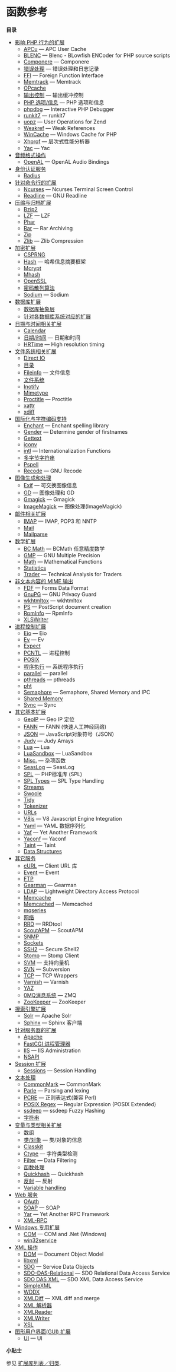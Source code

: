 函数参考
========

**目录**

-   [影响 PHP 行为的扩展](/refs/basic/php.html)
    -   [APCu](/book/apcu.html) — APC User Cache
    -   [BLENC](/book/blenc.html) — Blenc - BLowfish ENCoder for PHP
        source scripts
    -   [Componere](/book/componere.html) — Componere
    -   [错误处理](/book/errorfunc.html) — 错误处理和日志记录
    -   [FFI](/book/ffi.html) — Foreign Function Interface
    -   [Memtrack](/book/memtrack.html) — Memtrack
    -   [OPcache](/book/opcache.html)
    -   [输出控制](/book/outcontrol.html) — 输出缓冲控制
    -   [PHP 选项/信息](/book/info.html) — PHP 选项和信息
    -   [phpdbg](/book/phpdbg.html) — Interactive PHP Debugger
    -   [runkit7](/book/runkit7.html) — runkit7
    -   [uopz](/book/uopz.html) — User Operations for Zend
    -   [Weakref](/book/weakref.html) — Weak References
    -   [WinCache](/book/wincache.html) — Windows Cache for PHP
    -   [Xhprof](/book/xhprof.html) — 层次式性能分析器
    -   [Yac](/book/yac.html) — Yac
-   [音频格式操作](/refs/utilspec/audio.html)
    -   [OpenAL](/book/openal.html) — OpenAL Audio Bindings
-   [身份认证服务](/refs/remote/auth.html)
    -   [Radius](/book/radius.html)
-   [针对命令行的扩展](/refs/utilspec/cmdline.html)
    -   [Ncurses](/book/ncurses.html) — Ncurses Terminal Screen Control
    -   [Readline](/book/readline.html) — GNU Readline
-   [压缩与归档扩展](/refs/compression.html)
    -   [Bzip2](/book/bzip2.html)
    -   [LZF](/book/lzf.html) — LZF
    -   [Phar](/book/phar.html)
    -   [Rar](/book/rar.html) — Rar Archiving
    -   [Zip](/book/zip.html)
    -   [Zlib](/book/zlib.html) — Zlib Compression
-   [加密扩展](/refs/crypto.html)
    -   [CSPRNG](/book/csprng.html)
    -   [Hash](/book/hash.html) — 哈希信息摘要框架
    -   [Mcrypt](/book/mcrypt.html)
    -   [Mhash](/book/mhash.html)
    -   [OpenSSL](/book/openssl.html)
    -   [密码散列算法](/book/password.html)
    -   [Sodium](/book/sodium.html) — Sodium
-   [数据库扩展](/refs/database.html)
    -   [数据库抽象层](/refs/database/abstract.html)
    -   [针对各数据库系统对应的扩展](/refs/database/vendors.html)
-   [日期与时间相关扩展](/refs/calendar.html)
    -   [Calendar](/book/calendar.html)
    -   [日期/时间](/book/datetime.html) — 日期和时间
    -   [HRTime](/book/hrtime.html) — High resolution timing
-   [文件系统相关扩展](/refs/fileprocess/file.html)
    -   [Direct IO](/book/dio.html)
    -   [目录](/book/dir.html)
    -   [Fileinfo](/book/fileinfo.html) — 文件信息
    -   [文件系统](/book/filesystem.html)
    -   [Inotify](/book/inotify.html)
    -   [Mimetype](/book/mime-magic.html)
    -   [Proctitle](/book/proctitle.html) — Proctitle
    -   [xattr](/book/xattr.html)
    -   [xdiff](/book/xdiff.html)
-   [国际化与字符编码支持](/refs/international.html)
    -   [Enchant](/book/enchant.html) — Enchant spelling library
    -   [Gender](/book/gender.html) — Determine gender of firstnames
    -   [Gettext](/book/gettext.html)
    -   [iconv](/book/iconv.html)
    -   [intl](/book/intl.html) — Internationalization Functions
    -   [多字节字符串](/book/mbstring.html)
    -   [Pspell](/book/pspell.html)
    -   [Recode](/book/recode.html) — GNU Recode
-   [图像生成和处理](/refs/utilspec/image.html)
    -   [Exif](/book/exif.html) — 可交换图像信息
    -   [GD](/book/image.html) — 图像处理和 GD
    -   [Gmagick](/book/gmagick.html) — Gmagick
    -   [ImageMagick](/book/imagick.html) — 图像处理(ImageMagick)
-   [邮件相关扩展](/refs/remote/mail.html)
    -   [IMAP](/book/imap.html) — IMAP, POP3 和 NNTP
    -   [Mail](/book/mail.html)
    -   [Mailparse](/book/mailparse.html)
-   [数学扩展](/refs/math.html)
    -   [BC Math](/book/bc.html) — BCMath 任意精度数学
    -   [GMP](/book/gmp.html) — GNU Multiple Precision
    -   [Math](/book/math.html) — Mathematical Functions
    -   [Statistics](/book/stats.html)
    -   [Trader](/book/trader.html) — Technical Analysis for Traders
-   [非文本内容的 MIME 输出](/refs/utilspec/nontext.html)
    -   [FDF](/book/fdf.html) — Forms Data Format
    -   [GnuPG](/book/gnupg.html) — GNU Privacy Guard
    -   [wkhtmltox](/book/wkhtmltox.html) — wkhtmltox
    -   [PS](/book/ps.html) — PostScript document creation
    -   [RpmInfo](/book/rpminfo.html) — RpmInfo
    -   [XLSWriter](/book/xlswriter.html)
-   [进程控制扩展](/refs/fileprocess/process.html)
    -   [Eio](/book/eio.html) — Eio
    -   [Ev](/book/ev.html) — Ev
    -   [Expect](/book/expect.html)
    -   [PCNTL](/book/pcntl.html) — 进程控制
    -   [POSIX](/book/posix.html)
    -   [程序执行](/book/exec.html) — 系统程序执行
    -   [parallel](/book/parallel.html) — parallel
    -   [pthreads](/book/pthreads.html) — pthreads
    -   [pht](/book/pht.html)
    -   [Semaphore](/book/sem.html) — Semaphore, Shared Memory and IPC
    -   [Shared Memory](/book/shmop.html)
    -   [Sync](/book/sync.html) — Sync
-   [其它基本扩展](/refs/basic/other.html)
    -   [GeoIP](/book/geoip.html) — Geo IP 定位
    -   [FANN](/book/fann.html) — FANN (快速人工神经网络)
    -   [JSON](/book/json.html) — JavaScript对象符号（JSON）
    -   [Judy](/book/judy.html) — Judy Arrays
    -   [Lua](/book/lua.html) — Lua
    -   [LuaSandbox](/book/luasandbox.html) — LuaSandbox
    -   [Misc.](/book/misc.html) — 杂项函数
    -   [SeasLog](/book/seaslog.html) — SeasLog
    -   [SPL](/book/spl.html) — PHP标准库 (SPL)
    -   [SPL Types](/book/spl-types.html) — SPL Type Handling
    -   [Streams](/book/stream.html)
    -   [Swoole](/book/swoole.html)
    -   [Tidy](/book/tidy.html)
    -   [Tokenizer](/book/tokenizer.html)
    -   [URLs](/book/url.html)
    -   [V8js](/book/v8js.html) — V8 Javascript Engine Integration
    -   [Yaml](/book/yaml.html) — YAML 数据序列化
    -   [Yaf](/book/yaf.html) — Yet Another Framework
    -   [Yaconf](/book/yaconf.html) — Yaconf
    -   [Taint](/book/taint.html) — Taint
    -   [Data Structures](/book/ds.html)
-   [其它服务](/refs/remote/other.html)
    -   [cURL](/book/curl.html) — Client URL 库
    -   [Event](/book/event.html) — Event
    -   [FTP](/book/ftp.html)
    -   [Gearman](/book/gearman.html) — Gearman
    -   [LDAP](/book/ldap.html) — Lightweight Directory Access Protocol
    -   [Memcache](/book/memcache.html)
    -   [Memcached](/book/memcached.html) — Memcached
    -   [mqseries](/book/mqseries.html)
    -   [网络](/book/network.html)
    -   [RRD](/book/rrd.html) — RRDtool
    -   [ScoutAPM](/book/scoutapm.html) — ScoutAPM
    -   [SNMP](/book/snmp.html)
    -   [Sockets](/book/sockets.html)
    -   [SSH2](/book/ssh2.html) — Secure Shell2
    -   [Stomp](/book/stomp.html) — Stomp Client
    -   [SVM](/book/svm.html) — 支持向量机
    -   [SVN](/book/svn.html) — Subversion
    -   [TCP](/book/tcpwrap.html) — TCP Wrappers
    -   [Varnish](/book/varnish.html) — Varnish
    -   [YAZ](/book/yaz.html)
    -   [0MQ消息系统](/book/zmq.html) — ZMQ
    -   [ZooKeeper](/book/zookeeper.html) — ZooKeeper
-   [搜索引擎扩展](/refs/search.html)
    -   [Solr](/book/solr.html) — Apache Solr
    -   [Sphinx](/book/sphinx.html) — Sphinx 客户端
-   [针对服务器的扩展](/refs/utilspec/server.html)
    -   [Apache](/book/apache.html)
    -   [FastCGI 进程管理器](/book/fpm.html)
    -   [IIS](/book/iisfunc.html) — IIS Administration
    -   [NSAPI](/book/nsapi.html)
-   [Session 扩展](/refs/basic/session.html)
    -   [Sessions](/book/session.html) — Session Handling
-   [文本处理](/refs/basic/text.html)
    -   [CommonMark](/book/cmark.html) — CommonMark
    -   [Parle](/book/parle.html) — Parsing and lexing
    -   [PCRE](/book/pcre.html) — 正则表达式(兼容 Perl)
    -   [POSIX Regex](/book/regex.html) — Regular Expression (POSIX
        Extended)
    -   [ssdeep](/book/ssdeep.html) — ssdeep Fuzzy Hashing
    -   [字符串](/book/strings.html)
-   [变量与类型相关扩展](/refs/basic/vartype.html)
    -   [数组](/book/array.html)
    -   [类/对象](/book/classobj.html) — 类/对象的信息
    -   [Classkit](/book/classkit.html)
    -   [Ctype](/book/ctype.html) — 字符类型检测
    -   [Filter](/book/filter.html) — Data Filtering
    -   [函数处理](/book/funchand.html)
    -   [Quickhash](/book/quickhash.html) — Quickhash
    -   [反射](/book/reflection.html) — 反射
    -   [Variable handling](/book/var.html)
-   [Web 服务](/refs/webservice.html)
    -   [OAuth](/book/oauth.html)
    -   [SOAP](/book/soap.html) — SOAP
    -   [Yar](/book/yar.html) — Yet Another RPC Framework
    -   [XML-RPC](/book/xmlrpc.html)
-   [Windows 专用扩展](/refs/utilspec/windows.html)
    -   [COM](/book/com.html) — COM and .Net (Windows)
    -   [win32service](/book/win32service.html)
-   [XML 操作](/refs/xml.html)
    -   [DOM](/book/dom.html) — Document Object Model
    -   [libxml](/book/libxml.html)
    -   [SDO](/book/sdo.html) — Service Data Objects
    -   [SDO-DAS-Relational](/book/sdodasrel.html) — SDO Relational Data
        Access Service
    -   [SDO DAS XML](/book/sdo-das-xml.html) — SDO XML Data Access
        Service
    -   [SimpleXML](/book/simplexml.html)
    -   [WDDX](/book/wddx.html)
    -   [XMLDiff](/book/xmldiff.html) — XML diff and merge
    -   [XML 解析器](/book/xml.html)
    -   [XMLReader](/book/xmlreader.html)
    -   [XMLWriter](/book/xmlwriter.html)
    -   [XSL](/book/xsl.html)
-   [图形用户界面(GUI) 扩展](/refs/ui.html)
    -   [UI](/book/ui.html) — UI

**小贴士**

参见 <a href="/extensions.html" class="xref">扩展库列表／归类</a>.
